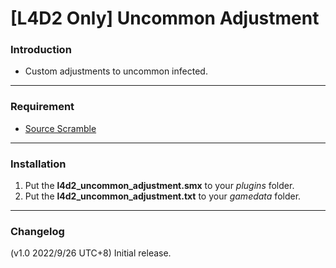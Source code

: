 # [L4D2 Only] Uncommon Adjustment

### Introduction
- Custom adjustments to uncommon infected.

<hr>

### Requirement
- [Source Scramble](https://forums.alliedmods.net/showthread.php?t=317175)

<hr>

### Installation
1. Put the **l4d2_uncommon_adjustment.smx** to your _plugins_ folder.
2. Put the **l4d2_uncommon_adjustment.txt** to your _gamedata_ folder.

<hr>

### Changelog
(v1.0 2022/9/26 UTC+8) Initial release.
